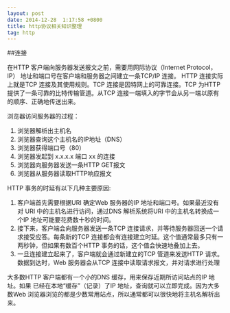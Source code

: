 ```yaml
---
layout: post
date: 2014-12-28  1:17:58 +0800
title: http协议相关知识整理
tag: http
---
```



##连接

在HTTP 客户端向服务器发送报文之前，需要用网际协议（Internet Protocol，IP） 地址和端口号在客户端和服务器之间建立一条TCP/IP 连接。
HTTP 连接实际上就是TCP 连接及其使用规则。TCP 连接是因特网上的可靠连接。TCP 为HTTP 提供了一条可靠的比特传输管道。从TCP 连接一端填入的字节会从另一端以原有的顺序、正确地传送出来。

浏览器访问服务器的过程：

1. 浏览器解析出主机名
2. 浏览器查询这个主机名的IP地址（DNS）
3. 浏览器获得端口号（80）
4. 浏览器发起到 x.x.x.x 端口 xx 的连接
5. 浏览器向服务器发送一条HTTP GET报文
6. 浏览器从服务器读取HTTP响应报文

HTTP 事务的时延有以下几种主要原因:
1. 客户端首先需要根据URI 确定Web 服务器的IP 地址和端口号。如果最近没有对 URI 中的主机名进行访问，通过DNS 解析系统将URI 中的主机名转换成一个IP 地址可能要花费数十秒的时间。
2. 接下来，客户端会向服务器发送一条TCP 连接请求，并等待服务器回送一个请 求接受应答。每条新的TCP 连接都会有连接建立时延。这个值通常最多只有一 两秒钟，但如果有数百个HTTP 事务的话，这个值会快速地叠加上去。
3. 一旦连接建立起来了，客户端就会通过新建立的TCP 管道来发送HTTP 请求。 数据到达时，Web 服务器会从TCP 连接中读取请求报文，并对请求进行处理

大多数HTTP 客户端都有一个小的DNS 缓存，用来保存近期所访问站点的IP 地址。如果 已经在本地“缓存”（记录）了IP 地址，查询就可以立即完成。因为大多数Web 浏览器浏览的都是少数常用站点，所以通常都可以很快地将主机名解析出来。





